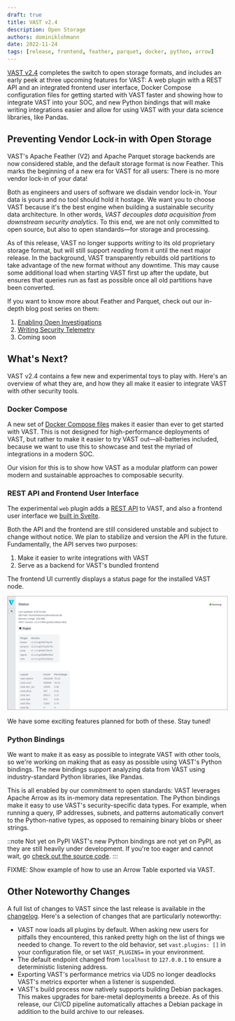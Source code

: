 ```yaml
---
draft: true
title: VAST v2.4
description: Open Storage
authors: dominiklohmann
date: 2022-11-24
tags: [release, frontend, feather, parquet, docker, python, arrow]
---
```


[VAST v2.4][github-vast-release] completes the switch to open storage formats,
and includes an early peek at three upcoming features for VAST: A web plugin
with a REST API and an integrated frontend user interface, Docker Compose
configuration files for getting started with VAST faster and showing how to
integrate VAST into your SOC, and new Python bindings that will make writing
integrations easier and allow for using VAST with your data science libraries,
like Pandas.

[github-vast-release]: https://github.com/tenzir/vast/releases/tag/v2.4.0

<!--truncate-->

## Preventing Vendor Lock-in with Open Storage

VAST's Apache Feather (V2) and Apache Parquet storage backends are now
considered stable, and the default storage format is now Feather. This marks the
beginning of a new era for VAST for all users: There is no more vendor lock-in
of your data!

Both as engineers and users of software we disdain vendor lock-in. Your data is
yours and no tool should hold it hostage. We want you to choose VAST because
it's the best engine when building a sustainable security data architecture. In
other words, *VAST decouples data acquisition from downstream security
analytics*. To this end, we are not only committed to open source, but also to
open standards—for storage and processing.

As of this release, VAST no longer supports *writing* to its old proprietary
storage format, but will still support *reading* from it until the next major
release. In the background, VAST transparently rebuilds old partitions to take
advantage of the new format without any downtime. This may cause some additional
load when starting VAST first up after the update, but ensures that queries run
as fast as possible once all old partitions have been converted.

If you want to know more about Feather and Parquet, check out our in-depth blog
post series on them:

1. [Enabling Open Investigations][parquet-and-feather-1]
2. [Writing Security Telemetry][parquet-and-feather-2]
3. Coming soon

[parquet-and-feather-1]: /blog/parquet-and-feather-enabling-open-investigations/
[parquet-and-feather-2]: /blog/parquet-and-feather-writing-security-telemetry/

## What's Next?

VAST v2.4 contains a few new and experimental toys to play with. Here's an
overview of what they are, and how they all make it easier to integrate VAST
with other security tools.

### Docker Compose

A new set of [Docker Compose files][docker-compose] makes it easier than ever to
get started with VAST. This is not designed for high-performance deployments of
VAST, but rather to make it easier to try VAST out—all-batteries included,
because we want to use this to showcase and test the myriad of integrations
in a modern SOC.

Our vision for this is to show how VAST as a modular platform can power modern
and sustainable approaches to composable security.

[docker-compose]: /docs/setup/deploy/docker-compose

### REST API and Frontend User Interface

The experimental `web` plugin adds a [REST API][rest-api] to VAST, and also a
frontend user interface we [built in Svelte][frontend-code].

Both the API and the frontend are still considered unstable and subject to
change without notice. We plan to stabilize and version the API in the future.
Fundamentally, the API serves two purposes:

1. Make it easier to write integrations with VAST
2. Serve as a backend for VAST's bundled frontend

The frontend UI currently displays a status page for the installed VAST node.

<!--- this weird markup is to render a border around the image --->
![UI showing a status page](vast-ui-experimental.jpg)

We have some exciting features planned for both of these. Stay tuned!

[rest-api]: /docs/use/integrate/rest-api
[frontend-code]: https://github.com/tenzir/vast/tree/v2.4.0/plugins/web/ui

### Python Bindings

We want to make it as easy as possible to integrate VAST with other tools, so
we're working on making that as easy as possible using VAST's Python bindings.
The new bindings support analyzing data from VAST using industry-standard Python
libraries, like Pandas.

This is all enabled by our commitment to open standards: VAST leverages Apache
Arrow as its in-memory data representation. The Python bindings make it easy to
use VAST's security-specific data types. For example, when running a query, IP
addresses, subnets, and patterns automatically convert to the Python-native
types, as opposed to remaining binary blobs or sheer strings.

::note Not yet on PyPI
VAST's new Python bindings are not yet on PyPI, as they are still heavily under
development. If you're too eager and cannot wait, go [check out the source
code][python-code].
:::

FIXME: Show example of how to use an Arrow Table exported via VAST.

[python-code]: https://github.com/tenzir/vast/tree/v2.4.0/python

## Other Noteworthy Changes

A full list of changes to VAST since the last release is available in the
[changelog][changelog-2.4]. Here's a selection of changes that are particularly
noteworthy:

- VAST now loads all plugins by default. When asking new users for pitfalls they
  encountered, this ranked pretty high on the list of things we needed to
  change. To revert to the old behavior, set `vast.plugins: []` in your
  configuration file, or set `VAST_PLUGINS=` in your environment.
- The default endpoint changed from `localhost` to `127.0.0.1` to ensure a
  deterministic listening address.
- Exporting VAST's performance metrics via UDS no longer deadlocks VAST's
  metrics exporter when a listener is suspended.
- VAST's build process now natively supports building Debian packages. This
  makes upgrades for bare-metal deployments a breeze. As of this release, our
  CI/CD pipeline automatically attaches a Debian package in addition to the
  build archive to our releases.

[changelog-2.4]: /changelog#v240
